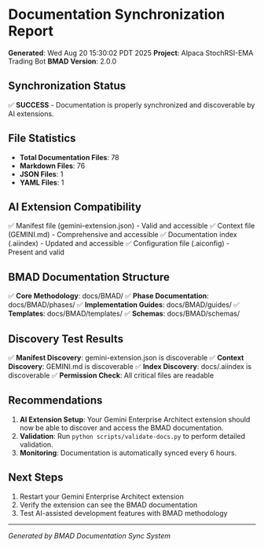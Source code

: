 # Documentation Synchronization Report

**Generated**: Wed Aug 20 15:30:02 PDT 2025
**Project**: Alpaca StochRSI-EMA Trading Bot
**BMAD Version**: 2.0.0

## Synchronization Status

✅ **SUCCESS** - Documentation is properly synchronized and discoverable by AI extensions.

## File Statistics

- **Total Documentation Files**: 78
- **Markdown Files**:       76
- **JSON Files**:        1
- **YAML Files**:        1

## AI Extension Compatibility

✅ Manifest file (gemini-extension.json) - Valid and accessible
✅ Context file (GEMINI.md) - Comprehensive and accessible
✅ Documentation index (.aiindex) - Updated and accessible
✅ Configuration file (.aiconfig) - Present and valid

## BMAD Documentation Structure

✅ **Core Methodology**: docs/BMAD/
✅ **Phase Documentation**: docs/BMAD/phases/
✅ **Implementation Guides**: docs/BMAD/guides/
✅ **Templates**: docs/BMAD/templates/
✅ **Schemas**: docs/BMAD/schemas/

## Discovery Test Results

✅ **Manifest Discovery**: gemini-extension.json is discoverable
✅ **Context Discovery**: GEMINI.md is discoverable
✅ **Index Discovery**: docs/.aiindex is discoverable
✅ **Permission Check**: All critical files are readable

## Recommendations

1. **AI Extension Setup**: Your Gemini Enterprise Architect extension should now be able to discover and access the BMAD documentation.
2. **Validation**: Run `python scripts/validate-docs.py` to perform detailed validation.
3. **Monitoring**: Documentation is automatically synced every 6 hours.

## Next Steps

1. Restart your Gemini Enterprise Architect extension
2. Verify the extension can see the BMAD documentation
3. Test AI-assisted development features with BMAD methodology

---

*Generated by BMAD Documentation Sync System*
